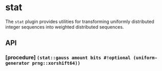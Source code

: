 # stat

The `stat` plugin provides utilities for transforming uniformly distributed integer sequences into weighted distributed sequences.


## API

### [procedure] `(stat::gauss amount bits #!optional (uniform-generator prng::xorshift64))`
